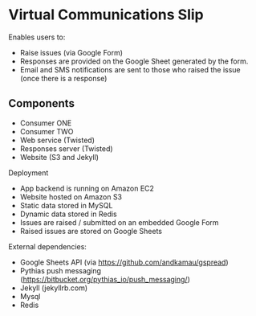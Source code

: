 # Virtual Communications Slip

Enables users to:
* Raise issues (via Google Form)
* Responses are provided on the Google Sheet generated by the form.
* Email and SMS notifications are sent to those who raised the issue (once there is a response)

## Components
  - Consumer ONE
  - Consumer TWO
  - Web service (Twisted)
  - Responses server (Twisted)
  - Website (S3 and Jekyll)


Deployment
* App backend is running on Amazon EC2
* Website hosted on Amazon S3
* Static data stored in MySQL
* Dynamic data stored in Redis
* Issues are raised / submitted on an embedded Google Form
* Raised issues are stored on Google Sheets


External dependencies:
* Google Sheets API (via https://github.com/andkamau/gspread)
* Pythias push messaging (https://bitbucket.org/pythias_io/push_messaging/)
* Jekyll (jekyllrb.com)
* Mysql
* Redis
